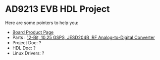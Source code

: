 # AD9213 EVB HDL Project

Here are some pointers to help you:
  * [Board Product Page]()
  * Parts : [12-Bit, 10.25 GSPS, JESD204B, RF Analog-to-Digital Converter](https://www.analog.com/en/products/ad9213.html)
  * Project Doc: ?
  * HDL Doc: ?
  * Linux Drivers: ? 
